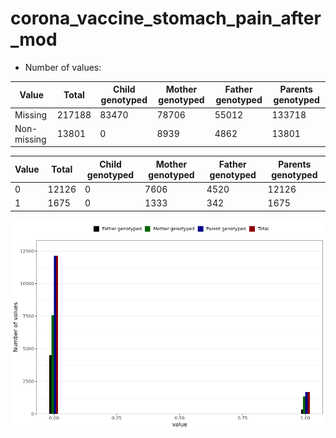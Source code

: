 # corona_vaccine_stomach_pain_after_mod
- Number of values:

| Value | Total | Child genotyped | Mother genotyped | Father genotyped | Parents genotyped |
| ----- | ----- | --------------- | ---------------- | ---------------- |---------------- |
| Missing | 217188 | 83470 | 78706 | 55012 | 133718 |
| Non-missing | 13801 | 0 | 8939 | 4862 | 13801 |

| Value | Total | Child genotyped | Mother genotyped | Father genotyped | Parents genotyped |
| ----- | ----- | --------------- | ---------------- | ---------------- |---------------- |
| 0 | 12126 | 0 | 7606 | 4520 | 12126 |
| 1 | 1675 | 0 | 1333 | 342 | 1675 |



![](corona_vaccine_stomach_pain_after_mod_n.png)




